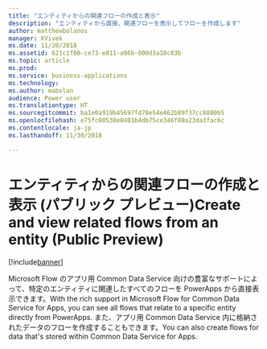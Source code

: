 ```yaml
---
title: "エンティティからの関連フローの作成と表示"
description: "エンティティから直接、関連フローを表示してフローを作成します"
author: matthewbolanos
manager: KVivek
ms.date: 11/20/2018
ms.assetid: 621c1f60-ce73-e811-a96b-000d3a18c83b
ms.topic: article
ms.prod: 
ms.service: business-applications
ms.technology: 
ms.author: mabolan
audience: Power user
ms.translationtype: HT
ms.sourcegitcommit: ba1e0a919b45697fd78e54e462b89f37cc8880b5
ms.openlocfilehash: e75fc00538e0401b4db75ce346f88a23da3fac6c
ms.contentlocale: ja-jp
ms.lasthandoff: 11/30/2018

---
```

# <a name="create-and-view-related-flows-from-an-entity-public-preview"></a><span data-ttu-id="098cf-103">エンティティからの関連フローの作成と表示 (パブリック プレビュー)</span><span class="sxs-lookup"><span data-stu-id="098cf-103">Create and view related flows from an entity (Public Preview)</span></span>


[!include[banner](../../includes/banner.md)]

<span data-ttu-id="098cf-104">Microsoft Flow のアプリ用 Common Data Service 向けの豊富なサポートによって、特定のエンティティに関連したすべてのフローを PowerApps から直接表示できます。</span><span class="sxs-lookup"><span data-stu-id="098cf-104">With the rich support in Microsoft Flow for Common Data Service for Apps, you can see all flows that relate to a specific entity directly from PowerApps.</span></span> <span data-ttu-id="098cf-105">また、アプリ用 Common Data Service 内に格納されたデータのフローを作成することもできます。</span><span class="sxs-lookup"><span data-stu-id="098cf-105">You can also create flows for data that's stored within Common Data Service for Apps.</span></span>


